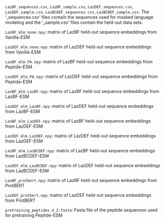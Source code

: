 `LazBF_sequences.csv`, `LazBF_sample.csv`, `LazDEF_sequences.csv`, `LazDEF_sample.csv`, `LazBCDEF_sequences.csv`, `LazBCDEF_sample.csv`. The ‘_sequences.csv’ files contain the sequences used for masked language modeling and the ‘_sample.csv’ files contain the held-out data sets.

`LazBF_mlm_none.npy`: matrix of LazBF held-out sequence embeddings from Vanilla-ESM

`LazDEF_mlm_none.npy`: matrix of LazDEF held-out sequence embeddings from Vanilla-ESM

`LazBF_mlm_PA.npy`: matrix of LazBF held-out sequence embeddings from Peptide-ESM

`LazDEF_mlm_PA.npy`: matrix of LazDEF held-out sequence embeddings from Peptide-ESM

`LazBF_mlm_LazBF.npy`: matrix of LazBF held-out sequence embeddings from LazBF-ESM

`LazDEF_mlm_LazBF.npy`: matrix of LazDEF held-out sequence embeddings from LazBF-ESM

`LazBF_mlm_LazDEF.npy`: matrix of LazBF held-out sequence embeddings from LazDEF-ESM

`LazDEF_mlm_LazDEF.npy`: matrix of LazDEF held-out sequence embeddings from LazDEF-ESM

`LazBF_mlm_LazBCDEF.npy`: matrix of LazBF held-out sequence embeddings from LazBCDEF-ESM

`LazDEF_mlm_LazBCDEF.npy`: matrix of LazDEF held-out sequence embeddings from LazBCDEF-ESM

`LazBF_protbert.npy`: matrix of LazBF held-out sequence embeddings from ProtBERT

`LazDEF_protbert.npy`: matrix of LazDEF held-out sequence embeddings from ProtBERT

`pretraining_peptides_4_2.fasta`: Fasta file of the peptide sequences used for pretraining Peptide-ESM

